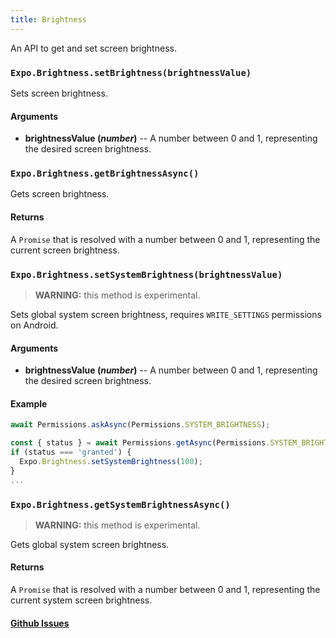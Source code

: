 ```yaml
---
title: Brightness
---
```


An API to get and set screen brightness.

### `Expo.Brightness.setBrightness(brightnessValue)`
Sets screen brightness.

#### Arguments

-   **brightnessValue (_number_)** -- A number between 0 and 1, representing the desired screen brightness.

### `Expo.Brightness.getBrightnessAsync()`
Gets screen brightness.

#### Returns
A `Promise` that is resolved with a number between 0 and 1, representing the current screen brightness. 

### `Expo.Brightness.setSystemBrightness(brightnessValue)`
> **WARNING:** this method is experimental.

Sets global system screen brightness, requires `WRITE_SETTINGS` permissions on Android.

#### Arguments

-   **brightnessValue (_number_)** -- A number between 0 and 1, representing the desired screen brightness.

#### Example

```javascript
await Permissions.askAsync(Permissions.SYSTEM_BRIGHTNESS);

const { status } = await Permissions.getAsync(Permissions.SYSTEM_BRIGHTNESS);
if (status === 'granted') {
  Expo.Brightness.setSystemBrightness(100);
}
...
```
### `Expo.Brightness.getSystemBrightnessAsync()`
> **WARNING:** this method is experimental.

Gets global system screen brightness.

#### Returns
A `Promise` that is resolved with a number between 0 and 1, representing the current system screen brightness.

#### [Github Issues](https://github.com/expo/expo/labels/Brightness)
